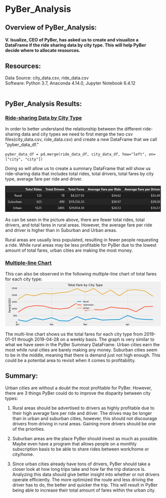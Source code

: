 # PyBer_Analysis

## Overview of PyBer_Analysis:
#### V. Isualize, CEO of PyBer, has asked us to create and visualize a DataFrame if the ride sharing data by city type. This will help PyBer decide where to allocate resources.


## Resources:
Data Source: city_data.csv, ride_data.csv<br>
Software: Python 3.7, Anaconda 4.14.0, Jupyter Notebook 6.4.12
<br>
<br>
## PyBer_Analysis Results:


### <u>Ride-sharing Data by City Type</u>

In order to better understand the relationship between the different ride-sharing data and city types we need to first merge the two csv files(city_data.csv, ride_data.csv) and create a new DataFrame that we call "pyber_data_df."

```
pyber_data_df = pd.merge(ride_data_df, city_data_df, how="left", on=["city", "city"])
```
Doing so will allow us to create a summary DataFrame that will show us ride-sharing data that includes total rides, total drivers, total fares by city type, average fare per ride and driver.

![pyber_summary_df](pyber_summary_df.png)
  
As can be seen in the picture above, there are fewer total rides, total drivers, and total fares in rural areas. However, the average fare per ride and driver is higher than in Suburban and Urban areas. 

Rural areas are usually less populated, resulting in fewer people requesting a ride.
While rural areas may be less profitable for PyBer due to the lowest amount of total fares, urban cities are making the most money. 

### <u>Multiple-line Chart</u>
This can also be observed in the following multiple-line chart of total fares for each city type:
![PyBer_fare_summary](analysis\PyBer_fare_summary.png)

The multi-line chart shows us the total fares for each city type from 2019-01-01 through 2019-04-28 on a weekly basis. The graph is very similar to what we have seen in the PyBer Summary DataFrame. Urban cities earn the most while rural cities are barely making any money. Suburban cities seem to be in the middle, meaning that there is demand just not high enough. This could be a potential area to revisit when it comes to profitability.

## Summary:
Urban cities are without a doubt the most profitable for PyBer. However, there are 3 things PyBer could do to improve the disparity between city types:

1.  Rural areas should be advertised to drivers as highly profitable due to their high average fare per ride and driver. The drives may be longer than in urban and suburban cities, however, this should not discourage drivers from driving in rural areas. Gaining more drivers should be one of the priorities.

2. Suburban areas are the place PyBer should invest as much as possible. Maybe even have a program that allows people on a monthly subscription basis to be able to share rides between work/home or city/home. 

3. Since urban cities already have tons of drivers, PyBer should take a closer look at how long trips take and how far the trip distance is. Analyzing this data should give better insight into whether or not drivers operate efficiently. The more optimized the route and less driving the driver has to do, the better and quicker the trip. This will result in PyBer being able to increase their total amount of fares within the urban city.
